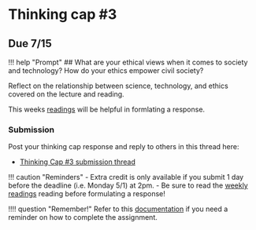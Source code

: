 # Thinking cap #3

## Due 7/15

!!! help "Prompt"
    ## What are your ethical views when it comes to society and technology? How do your ethics empower civil society?

Reflect on the relationship between science, technology, and ethics covered on the lecture and reading.

This weeks [readings](reading.md) will be helpful in formlating a response.

### Submission

Post your thinking cap response and reply to others in this thread here:

- [Thinking Cap #3 submission thread](https://github.com/albertkun/24SU-ASIAAM-191A/discussions/40)

!!! caution "Reminders"
    - Extra credit is only available if you submit 1 day before the deadline (i.e. Monday 5/1) at 2pm.
    - Be sure to read the [weekly readings](reading.md) reading before formulating a response!

!!!! question "Remember!"
    Refer to this [documentation](../../help/thinking_caps.md) if you need a reminder on how to complete the assignment.
